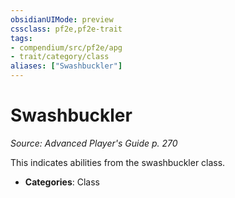 ```yaml
---
obsidianUIMode: preview
cssclass: pf2e,pf2e-trait
tags:
- compendium/src/pf2e/apg
- trait/category/class
aliases: ["Swashbuckler"]
---
```

# Swashbuckler  
*Source: Advanced Player's Guide p. 270*  

This indicates abilities from the swashbuckler class.

- **Categories**: Class
